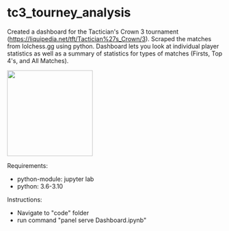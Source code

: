 # tc3_tourney_analysis

Created a dashboard for the Tactician's Crown 3 tournament (https://liquipedia.net/tft/Tactician%27s_Crown/3). Scraped the matches from lolchess.gg using python. Dashboard lets you look at individual player statistics as well as a summary of statistics for types of matches (Firsts, Top 4's, and All Matches).

<img src="/tc3_tourney_analysis/images/player_photo.jpeg" width="200" />

Requirements: 
- python-module: jupyter lab
- python: 3.6-3.10 

Instructions:

- Navigate to "code" folder
- run command "panel serve Dashboard.ipynb"
